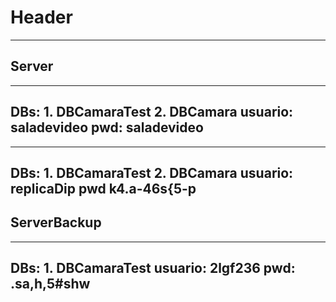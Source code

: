 <!-- TITLE: Usuarios De Bases De Datos -->
<!-- SUBTITLE: A quick summary of Usuarios De Bases De Datos -->

# Header
-----

## Server
----
**DBs:** 1. DBCamaraTest
							 2. DBCamara
usuario: saladevideo
pwd: saladevideo
----
----
**DBs:** 1. DBCamaraTest
							 2. DBCamara
usuario: replicaDip
pwd k4.a-46s{5-p
----

## ServerBackup
-----
**DBs:** 1. DBCamaraTest
usuario: 2lgf236
pwd: .sa,h,5#shw
-----
